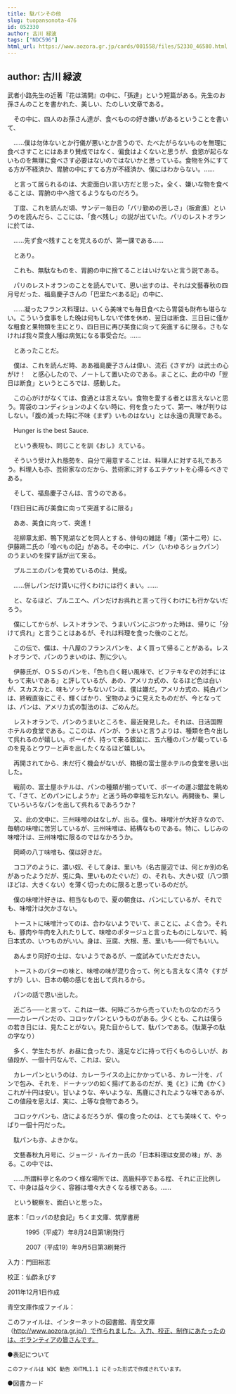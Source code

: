 ```yaml
---
title: 駄パンその他
slug: tuopansonota-476
id: 052330
author: 古川 緑波
tags: ["NDC596"]
html_url: https://www.aozora.gr.jp/cards/001558/files/52330_46580.html
---
```


## author: 古川 緑波

武者小路先生の近著『花は満開』の中に、「孫達」という短篇がある。先生のお孫さんのことを書かれた、美しい、たのしい文章である。

　その中に、四人のお孫さん達が、食べものの好き嫌いがあるということを書いて、

　……僕は勿体ないとか行儀が悪いとか言うので、たべたがらないものを無理に食べさすことにはあまり賛成ではなく、偏食はよくないと思うが、食慾が起らないものを無理に食べさす必要はないのではないかと思っている。食物を外にすてる方が不経済か、胃腑の中にすてる方が不経済か、僕にはわからない。……

　と言って居られるのは、大変面白い言い方だと思った。全く、嫌いな物を食べることは、胃腑の中へ捨てるようなものだろう。

　丁度、これを読んだ頃、サンデー毎日の「パリ勤めの苦しさ」（板倉進）というのを読んだら、ここには、「食べ残し」の説が出ていた。パリのレストオランに於ては、

　……先ず食べ残すことを覚えるのが、第一課である……

　とあり。

　これも、無駄なものを、胃腑の中に捨てることはいけないと言う説である。

　パリのレストオランのことを読んでいて、思い出すのは、それは文藝春秋の四月号だった、福島慶子さんの「巴里たべある記」の中に、

　……凝ったフランス料理は、いくら美味でも毎日食べたら胃袋も財布も堪らない。こういう食事をした晩は何もしないで体を休め、翌日は断食、三日目に僅かな粗食と果物類を主にとり、四日目に再び美食に向って突進するに限る。さもなければ我々菜食人種は病気になる事受合だ。……

　とあったことだ。

　僕は、これを読んだ時、ああ福島慶子さんは偉い、流石《さすが》は武士の心がけ！　と感心したので、ノートして置いたのである。まことに、此の中の「翌日は断食」というところでは、感動した。

　この心がけがなくては、食通とは言えない。食物を愛する者とは言えないと思う。胃袋のコンディションのよくない時に、何を食ったって、第一、味が判りはしない。「腹の減った時に不味《まず》いものはない」とは永遠の真理である。

　Hunger is the best Sauce.

　という表現も、同じことを訓《おし》えている。

　そういう受け入れ態勢を、自分で用意することは、料理人に対する礼であろう。料理人も亦、芸術家なのだから、芸術家に対するエチケットを心得るべきである。

　そして、福島慶子さんは、言うのである。

「四日目に再び美食に向って突進するに限る」

　ああ、美食に向って、突進！

　花柳章太郎、鴨下晃湖などを同人とする、俳句の雑誌「椿」（第十二号）に、伊藤鴎二氏の「喰べもの記」がある。その中に、パン（いわゆるショクパン）のうまいのを探す話が出て来る。

　プルニエのパンを賞めているのは、賛成。

　……併しパンだけ貰いに行くわけには行くまい。……

　と、なるほど、プルニエへ、パンだけお呉れと言って行くわけにも行かないだろう。

　僕にしてからが、レストオランで、うまいパンにぶつかった時は、帰りに「分けて呉れ」と言うことはあるが、それは料理を食った後のことだ。

　この伝で、僕は、十八屋のフランスパンを、よく買って帰ることがある。レストオランで、パンのうまいのは、割に少い。

　伊藤氏が、ＯＳＳのパンを、「色も白く軽い風味で、ビフテキなぞの対手にはもって来いである」と評しているが、あの、アメリカ式の、なるほど色は白いが、スカスカと、味もソッケもないパンは、僕は嫌だ。アメリカ式の、純白パンは、終戦直後にこそ、輝くばかり、宝物のように見えたものだが、今となっては、パンは、アメリカ式の製法のは、ごめんだ。

　レストオランで、パンのうまいところを、最近発見した。それは、日活国際ホテルの食堂である。ここのは、パンが、うまいと言うよりは、種類を色々出して呉れるのが嬉しい。ボーイが、持って来る銀盆に、五六種のパンが載っているのを見るとウワーと声を出したくなるほど嬉しい。

　再開されてから、未だ行く機会がないが、箱根の富士屋ホテルの食堂を思い出した。

　戦前の、富士屋ホテルは、パンの種類が揃っていて、ボーイの運ぶ銀盆を眺めて、「さて、どのパンにしようか」と迷う時の幸福を忘れない。再開後も、果していろいろなパンを出して呉れるであろうか？

　又、此の文中に、三州味噌のはなしが、出る。僕も、味噌汁が大好きなので、毎朝の味噌に苦労しているが、三州味噌は、結構なものである。特に、しじみの味噌汁は、三州味噌に限るのではなかろうか。

　岡崎の八丁味噌も、僕は好きだ。

　ココアのように、濃い奴、そして身は、里いも（名古屋辺では、何とか別の名があったようだが、兎に角、里いものたぐいだ）の、それも、大きい奴（八つ頭ほどは、大きくない）を薄く切ったのに限ると思っているのだが。

　僕の味噌汁好きは、相当なもので、夏の朝食は、パンにしているが、それでも、味噌汁は欠かさない。

　トーストに味噌汁ってのは、合わないようでいて、まことに、よく合う。それも、豚肉や牛肉を入れたりして、味噌のポタージュと言ったものにしないで、純日本式の、いつものがいい。身は、豆腐、大根、葱、里いも――何でもいい。

　あんまり同好の士は、ないようであるが、一度試みていただきたい。

　トーストのバターの味と、味噌の味が混り合って、何とも言えなく清々《すがすが》しい、日本の朝の感じを出して呉れるから。

　パンの話で思い出した。

　近ごろ――と言って、これは一体、何時ごろから売っていたものなのだろう――カレーパンだの、コロッケパンというものがある。少くとも、これは僕らの若き日には、見たことがない。見た目からして、駄パンである。（駄菓子の駄の字なり）

　多く、学生たちが、お昼に食ったり、遠足などに持って行くものらしいが、お値段が、一個十円なんで、これは、安い。

　カレーパンというのは、カレーライスの上にかかっている、カレー汁を、パンで包み、それを、ドーナッツの如く揚げてあるのだが、兎《と》に角《かく》これが十円は安い。甘いような、辛いような、馬鹿にされたような味であるが、この値段を思えば、実に、上等な食物であろう。

　コロッケパンも、店によるだろうが、僕の食ったのは、とても美味くて、やっぱり一個十円だった。

　駄パンも亦、よきかな。

　文藝春秋九月号に、ジョージ・ルイカー氏の「日本料理は女房の味」が、ある。この中では、

　……所謂料亭と名のつく様な場所では、高級料亭である程、それに正比例して、中身は益々少く、容器は増々大きくなる様である。……

　という観察を、面白いと思った。













底本：「ロッパの悲食記」ちくま文庫、筑摩書房

　　　1995（平成7）年8月24日第1刷発行

　　　2007（平成19）年9月5日第3刷発行

入力：門田裕志

校正：仙酔ゑびす

2011年12月1日作成

青空文庫作成ファイル：

このファイルは、インターネットの図書館、青空文庫（http://www.aozora.gr.jp/）で作られました。入力、校正、制作にあたったのは、ボランティアの皆さんです。











●表記について


	このファイルは W3C 勧告 XHTML1.1 にそった形式で作成されています。







●図書カード